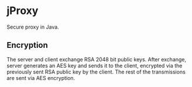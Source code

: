 # jProxy
Secure proxy in Java.

## Encryption

The server and client exchange RSA 2048 bit public keys. After exchange, server generates an AES key
and sends it to the client, encrypted via the previously sent RSA public key by the client. The rest of the transmissions are sent
via AES encryption.

